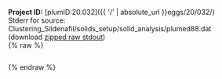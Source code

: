 **Project ID:** [plumID:20.032]({{ '/' | absolute_url }}eggs/20/032/)  
Stderr for source:  Clustering_Sildenafil/solids_setup/solid_analysis/plumed88.dat   
(download [zipped raw stdout](plumed88.dat.plumed_master.stdout.txt.zip))  
{% raw %}
<pre>
</pre>
{% endraw %}
